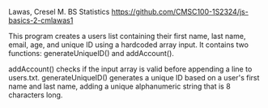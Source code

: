 Lawas, Cresel M.
BS Statistics
https://github.com/CMSC100-1S2324/js-basics-2-cmlawas1

This program creates a users list containing their first name, last name, email, age, and unique ID
using a hardcoded array input. It contains two functions: generateUniqueID() and addAccount().

addAccount() checks if the input array is valid before appending a line to users.txt.
generateUniqueID() generates a unique ID based on a user's first name and last name, adding a unique alphanumeric string that is 8 characters long.